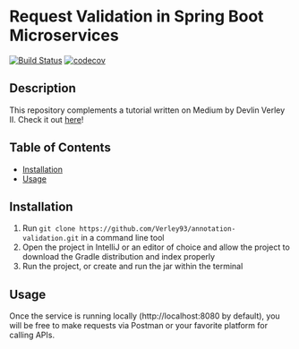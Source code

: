# Request Validation in Spring Boot Microservices

[![Build Status](https://travis-ci.com/Verley93/annotation-validation.svg?branch=master)](https://travis-ci.com/Verley93/annotation-validation)
[![codecov](https://codecov.io/gh/Verley93/annotation-validation/branch/master/graph/badge.svg)](https://codecov.io/gh/Verley93/annotation-validation)
## Description

This repository complements a tutorial written on Medium by Devlin Verley II.  Check it out [here](https://www.medium.com/some-article-link)!

## Table of Contents

- [Installation](installation)
- [Usage](usage)

## Installation

1. Run `git clone https://github.com/Verley93/annotation-validation.git` in a command line tool
2. Open the project in IntelliJ or an editor of choice and allow the project to download the Gradle distribution and index properly
3. Run the project, or create and run the jar within the terminal

## Usage

Once the service is running locally (http://localhost:8080 by default), you will be free to make requests via Postman 
or your favorite platform for calling APIs.
